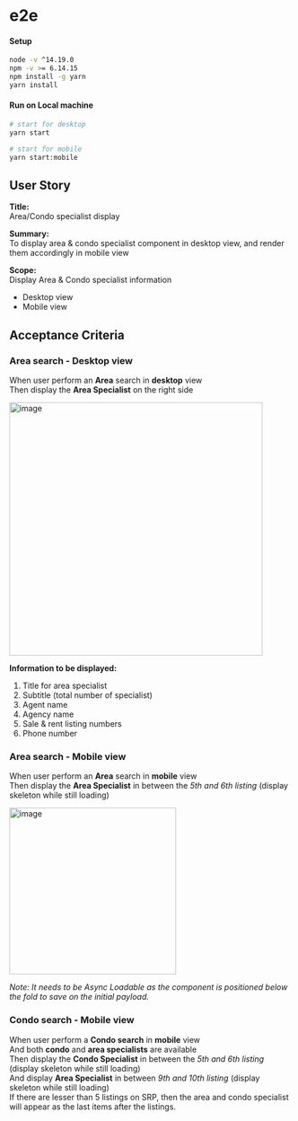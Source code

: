# e2e

#### Setup


  ```bash
  node -v ^14.19.0
  npm -v >= 6.14.15
  npm install -g yarn
  yarn install
  ```

#### Run on Local machine

  ```bash
  # start for desktop
  yarn start

  # start for mobile
  yarn start:mobile
  ```

## User Story

**Title:** \
Area/Condo specialist display

**Summary:** \
To display area & condo specialist component in desktop view, and render them accordingly in mobile view

**Scope:** \
Display Area & Condo specialist information
-	Desktop view
-	Mobile view

## Acceptance Criteria

### Area search - Desktop view

When user perform an **Area** search in **desktop** view \
Then display the **Area Specialist** on the right side

<img width="451" alt="image" src="https://user-images.githubusercontent.com/93306607/179473264-c3ddce9a-58da-45a3-9b4f-d519c7293cf6.png">

**Information to be displayed:** 

1.	Title for area specialist
2.	Subtitle (total number of specialist)
3.	Agent name
4.	Agency name
5.	Sale & rent listing numbers
6.	Phone number


### Area search - Mobile view
When user perform an **Area** search in **mobile** view \
Then display the **Area Specialist** in between the _5th and 6th listing_ (display skeleton while still loading)

<img width="297" alt="image" src="https://user-images.githubusercontent.com/93306607/179473547-f3131868-a0d0-47e1-b68e-d407a65eef6d.png">

_Note: It needs to be Async Loadable as the component is positioned below the fold to save on the initial payload._

### Condo search - Mobile view

When user perform a **Condo search** in **mobile** view \
And both **condo** and **area specialists** are available \
Then display the **Condo Specialist** in between the _5th and 6th listing_ (display skeleton while still loading) \
And display **Area Specialist** in between _9th and 10th listing_ (display skeleton while still loading) \
If there are lesser than 5 listings on SRP, then the area and condo specialist will appear as the last items after the listings.

